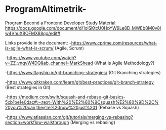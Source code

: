 # ProgramAltimetrik-
Program Becond a Frontend Developer 
Study Material:
https://docs.google.com/document/d/1oiSKtcU0HpYW9Le8B_MWEb8M0v8lw4VhuX8OFMX88qo/edit#

Links provide in the document:
-https://www.cprime.com/resources/what-is-agile-what-is-scrum/ (Agile, Scrum)

-https://www.youtube.com/watch?v=ZZ_vnqvW4DQ&ab_channel=MarkShead (What is Agile Methodology?)

-https://www.flagship.io/git-branching-strategies/ (Git Branching strategies)

-https://www.gitkraken.com/learn/git/best-practices/git-branch-strategy (Best strategies in Git)

-https://medium.com/swlh/squash-and-rebase-git-basics-5cb1be1e0dac#:~:text=With%20%E2%80%9Csquash%E2%80%9D%2C%20you%20can,they're%20now%20just%201 (Rebase vs Squash)

-https://www.atlassian.com/git/tutorials/merging-vs-rebasing?section=workflow-walkthrough (Merging vs rebasing) 
